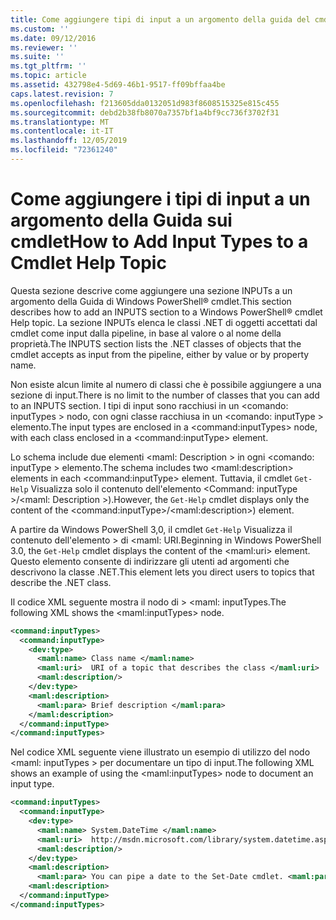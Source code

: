```yaml
---
title: Come aggiungere tipi di input a un argomento della guida del cmdlet | Microsoft Docs
ms.custom: ''
ms.date: 09/12/2016
ms.reviewer: ''
ms.suite: ''
ms.tgt_pltfrm: ''
ms.topic: article
ms.assetid: 432798e4-5d69-46b1-9517-ff09bffaa4be
caps.latest.revision: 7
ms.openlocfilehash: f213605dda0132051d983f8608515325e815c455
ms.sourcegitcommit: debd2b38fb8070a7357bf1a4bf9cc736f3702f31
ms.translationtype: MT
ms.contentlocale: it-IT
ms.lasthandoff: 12/05/2019
ms.locfileid: "72361240"
---
```

# <a name="how-to-add-input-types-to-a-cmdlet-help-topic"></a><span data-ttu-id="4c5b8-102">Come aggiungere i tipi di input a un argomento della Guida sui cmdlet</span><span class="sxs-lookup"><span data-stu-id="4c5b8-102">How to Add Input Types to a Cmdlet Help Topic</span></span>

<span data-ttu-id="4c5b8-103">Questa sezione descrive come aggiungere una sezione INPUTs a un argomento della Guida di Windows PowerShell® cmdlet.</span><span class="sxs-lookup"><span data-stu-id="4c5b8-103">This section describes how to add an INPUTS section to a Windows PowerShell® cmdlet Help topic.</span></span> <span data-ttu-id="4c5b8-104">La sezione INPUTs elenca le classi .NET di oggetti accettati dal cmdlet come input dalla pipeline, in base al valore o al nome della proprietà.</span><span class="sxs-lookup"><span data-stu-id="4c5b8-104">The INPUTS section lists the .NET classes of objects that the cmdlet accepts as input from the pipeline, either by value or by property name.</span></span>

<span data-ttu-id="4c5b8-105">Non esiste alcun limite al numero di classi che è possibile aggiungere a una sezione di input.</span><span class="sxs-lookup"><span data-stu-id="4c5b8-105">There is no limit to the number of classes that you can add to an INPUTS section.</span></span> <span data-ttu-id="4c5b8-106">I tipi di input sono racchiusi in un \<comando: inputTypes > nodo, con ogni classe racchiusa in un \<comando: inputType > elemento.</span><span class="sxs-lookup"><span data-stu-id="4c5b8-106">The input types are enclosed in a \<command:inputTypes> node, with each class enclosed in a  \<command:inputType> element.</span></span>

<span data-ttu-id="4c5b8-107">Lo schema include due elementi \<maml: Description > in ogni \<comando: inputType > elemento.</span><span class="sxs-lookup"><span data-stu-id="4c5b8-107">The schema includes two \<maml:description> elements in each \<command:inputType> element.</span></span> <span data-ttu-id="4c5b8-108">Tuttavia, il cmdlet `Get-Help` Visualizza solo il contenuto dell'elemento \<Command: inputType >/\<maml: Description >).</span><span class="sxs-lookup"><span data-stu-id="4c5b8-108">However, the `Get-Help` cmdlet displays only the content of the \<command:inputType>/\<maml:description>) element.</span></span>

<span data-ttu-id="4c5b8-109">A partire da Windows PowerShell 3,0, il cmdlet `Get-Help` Visualizza il contenuto dell'elemento > di \<maml: URI.</span><span class="sxs-lookup"><span data-stu-id="4c5b8-109">Beginning in Windows PowerShell 3.0, the `Get-Help` cmdlet displays the content of the \<maml:uri> element.</span></span> <span data-ttu-id="4c5b8-110">Questo elemento consente di indirizzare gli utenti ad argomenti che descrivono la classe .NET.</span><span class="sxs-lookup"><span data-stu-id="4c5b8-110">This element lets you direct users to topics that describe the .NET class.</span></span>

<span data-ttu-id="4c5b8-111">Il codice XML seguente mostra il nodo di > \<maml: inputTypes.</span><span class="sxs-lookup"><span data-stu-id="4c5b8-111">The following XML shows the \<maml:inputTypes> node.</span></span>

```xml
<command:inputTypes>
  <command:inputType>
    <dev:type>
      <maml:name> Class name </maml:name>
      <maml:uri>  URI of a topic that describes the class </maml:uri>
      <maml:description/>
    </dev:type>
    <maml:description>
      <maml:para> Brief description </maml:para>
    </maml:description>
  </command:inputType>
</command:inputTypes>
```

<span data-ttu-id="4c5b8-112">Nel codice XML seguente viene illustrato un esempio di utilizzo del nodo \<maml: inputTypes > per documentare un tipo di input.</span><span class="sxs-lookup"><span data-stu-id="4c5b8-112">The following XML shows an example of using the \<maml:inputTypes> node to document an input type.</span></span>

```xml
<command:inputTypes>
  <command:inputType>
    <dev:type>
      <maml:name> System.DateTime </maml:name>
      <maml:uri>  http://msdn.microsoft.com/library/system.datetime.aspx </maml:uri>
      <maml:description/>
    </dev:type>
    <maml:description>
      <maml:para> You can pipe a date to the Set-Date cmdlet. <maml:para>
    <maml:description>
  </command:inputType>
</command:inputTypes>
```
